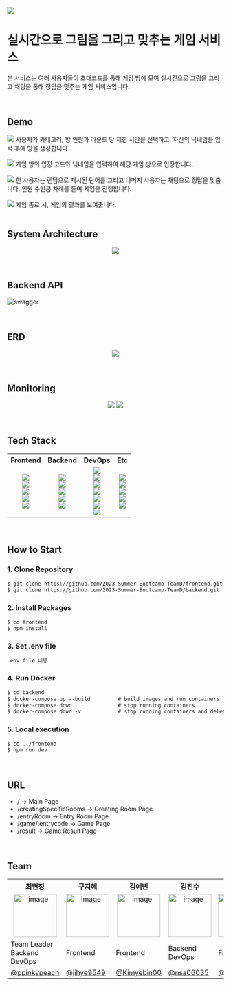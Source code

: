 <p >
  <img src="https://github.com/2023-Summer-Bootcamp-TeamD/.github/assets/70912819/3cb798eb-c87d-46c5-acda-c3a14d656f4d">
</p>


# 실시간으로 그림을 그리고 맞추는 게임 서비스
본 서비스는 여러 사용자들이 초대코드를 통해 게임 방에 모여 실시간으로 그림을 그리고 채팅을 통해 정답을 맞추는 게임 서비스입니다.

<br/>

## Demo
<div>
  <img src='https://github.com/2023-Summer-Bootcamp-TeamD/.github/assets/70912819/e5819074-40c4-414d-80de-3585318d683b'/>
  <span>사용자가 카테고리, 방 인원과 라운드 당 제한 시간을 선택하고, 자신의 닉네임을 입력 후에 방을 생성합니다.</span>
</div>
<div>
  <br/>
  <img src='https://github.com/2023-Summer-Bootcamp-TeamD/.github/assets/70912819/df630008-3c74-467e-ba57-2c1226451d67'/>
  <span>게임 방의 입장 코드와 닉네임을 입력하여 해당 게임 방으로 입장합니다.</span>
</div>
<div>
  <br/>
  <img src='https://github.com/2023-Summer-Bootcamp-TeamD/.github/assets/70912819/39c66225-fed5-47eb-82c3-e2c48a1bc523'/>
  <span>한 사용자는 랜덤으로 제시된 단어를 그리고 나머지 사용자는 채팅으로 정답을 맞춥니다. 인원 수만큼 차례를 돌며 게임을 진행합니다.</span>
</div>
<div>
  <br/>
  <img src='https://github.com/2023-Summer-Bootcamp-TeamD/.github/assets/70912819/98aa61e8-e081-4634-9c7b-e47edb1b5822'/>
  <span>게임 종료 시, 게임의 결과를 보여줍니다.</span>
</div>


<br/>

## System Architecture
<p align="center">
  <img src="https://github.com/2023-Summer-Bootcamp-TeamD/.github/assets/70912819/901eaf29-457e-4da2-98b6-593cde589396">
</p>


<br/>

## Backend API
![swagger](https://github.com/2023-Summer-Bootcamp-TeamD/.github/assets/93309061/584bb552-4891-4311-a680-14043909196a)


<br/>

## ERD
<p align="center">
  <img src="https://github.com/2023-Summer-Bootcamp-TeamD/.github/assets/70912819/1148f37e-0041-43e7-803c-c9a9fa72504c">
</p>


<br/>

## Monitoring
<p align="center">
  <img src="https://github.com/2023-Summer-Bootcamp-TeamD/.github/assets/70912819/09a9d9d5-ebc2-4e3e-b597-740195476c27">
  <img src="https://github.com/2023-Summer-Bootcamp-TeamD/.github/assets/70912819/88e0cc5e-68f2-4e34-995f-123cbeb64ce8">
</p>


<br/>

## Tech Stack
<table>
  <tbody>
    <tr>
      <th align="center">Frontend</th>
      <th align="center">Backend</th>
      <th align="center">DevOps</th>
      <th align="center">Etc</th>
    </tr>
    <tr>
      <td align="center"> 
        <img src="https://img.shields.io/badge/TYPESCRIPT-3178C6?style=flat&logo=typescript&logoColor=white">
        <br />
        <img src="https://img.shields.io/badge/REACT-61DAFB?style=flat&logo=react&logoColor=white">
        <br />
        <img src="https://img.shields.io/badge/SOCKET.IO-010101?style=flat&logo=SOCKET.IO&logoColor=white" />
        <br />
        <img src="https://img.shields.io/badge/REACT QUERY-FF4154?flat&logo=reactquery&logoColor=white">
        <br />
        <img src="https://img.shields.io/badge/STYLED COMPONENTS-DB7093?style=flat&logo=styledcomponents&logoColor=white">
      <td align="center">
        <img src="https://img.shields.io/badge/JAVASCRIPT-F7DF1E?style=flat&logo=JAVASCRIPT&logoColor=white" />
        <br />
        <img src="https://img.shields.io/badge/Node.js-339933?style=flat&logo=NODE.JS&logoColor=white" />
        <br />
        <img src="https://img.shields.io/badge/SOCKET.IO-010101?style=flat&logo=SOCKET.IO&logoColor=white" />
        <br/>
        <img src="https://img.shields.io/badge/MYSQL-4479A1?style=flat&logo=MYSQL&logoColor=white" />
        <br />
        <img src="https://img.shields.io/badge/SWAGGER-85EA2D?style=flat&logo=SWAGGER&logoColor=white" />
        <br />
      </td>
      <td align="center">
        <img src="https://img.shields.io/badge/NGINX-009639?style=flat&logo=NGINX&logoColor=white" />
        <br />
        <img src="https://img.shields.io/badge/Amazon EC2-FF9900?style=flat&logo=Amazon EC2&logoColor=white" />
        <br />
        <img src="https://img.shields.io/badge/Amazon RDS-527FFF?style=flat&logo=Amazon RDS&logoColor=white" />
        <br />
        <img src="https://img.shields.io/badge/Amazon S3-569A31?style=flat&logo=Amazon S3&logoColor=white" />
        <br />
        <img src="https://img.shields.io/badge/DOCKER-2496ED?style=flat&logo=DOCKER&logoColor=white" />
        <br />
        <img src="https://img.shields.io/badge/VERCEL-000000?style=flat&logo=VERCEL&logoColor=white" />
        <br />
        <img src="https://img.shields.io/badge/GITHUB ACTIONS-2088FF?style=flat&logo=GITHUB ACTIONS&logoColor=white" />
      </td>
      <td align="center">
        <img src="https://img.shields.io/badge/POSTMAN-FF6C37?style=flat&logo=POSTMAN&logoColor=white" />
        <br />
        <img src="https://img.shields.io/badge/GIT-F05032?style=flat&logo=GIT&logoColor=white" />
        <br />
        <img src="https://img.shields.io/badge/GRAFANA-F46800?style=flat&logo=GRAFANA&logoColor=white" />
        <br />
        <img src="https://img.shields.io/badge/PROMETHEUS-E6522C?style=flat&logo=PROMETHEUS&logoColor=white" />
        <br />
        <img src="https://img.shields.io/badge/C ADVISOR-6D6D6D?style=flat&logoColor=white" />
      </td>
    </tr>
  </tbody>
</table>


<br/>

## How to Start
### 1. Clone Repository
```markdown
$ git clone https://github.com/2023-Summer-Bootcamp-TeamD/frontend.git
$ git clone https://github.com/2023-Summer-Bootcamp-TeamD/backend.git
```

### 2. Install Packages
```markdown
$ cd frontend
$ npm install
```

### 3. Set .env file
```markdown
.env file 내용
```

### 4. Run Docker
```markdown
$ cd backend
$ docker-compose up --build         # build images and run containers
$ docker-compose down               # stop running containers
$ docker-compose down -v            # stop running containers and delete its volume
```

### 5. Local execution
```markdown
$ cd ../frontend
$ npm run dev
```



<br/>

## **URL**
- / → Main Page
- /creatingSpecificRooms → Creating Room Page
- /entryRoom → Entry Room Page
- /game/:entrycode → Game Page
- /result → Game Result Page


<br/>

## Team
<table>
  <tbody>
    <tr width='100%'>
      <th align="center" width='14%'>최현정</th>
      <th align="center" width='14%'>구지혜</th>
      <th align="center" width='14%'>김예빈</th>
      <th align="center" width='14%'>김진수</th>
      <th align="center" width='14%'>서근재</th>
      <th align="center" width='14%'>윤정은</th>
      <th align="center" width='14%'>이승환</th>
    </tr>
    <tr>
      <td align="center"><img width="100" alt="image" src="https://github.com/2023-Summer-Bootcamp-TeamD/.github/assets/70912819/cfd48573-d179-46a8-8647-6cddcf9ce71b"></td>
      <td align='center'><img width="100" alt="image" src="https://github.com/2023-Summer-Bootcamp-TeamD/.github/assets/70912819/afbcfd8d-1851-4cb5-be0f-7e01053e97d9">
</td>
      <td align='center'><img width="100" alt="image" src="https://github.com/2023-Summer-Bootcamp-TeamD/.github/assets/70912819/9a9bc664-2e25-4992-a1df-62371430bc4c">
</td>
      <td align='center'><img width="100" alt="image" src="https://github.com/2023-Summer-Bootcamp-TeamD/.github/assets/70912819/0d54e412-bf42-4f24-b348-eb4a3488f665">
</td>
      <td align='center'><img width="100" alt="image" src="https://github.com/2023-Summer-Bootcamp-TeamD/.github/assets/70912819/f72e8e28-b3ec-4ded-8546-7e0b00d1d1d1">
</td>
      <td align='center'><img width="100" alt="image" src="https://github.com/2023-Summer-Bootcamp-TeamD/.github/assets/70912819/c52ebaaa-6ffe-410f-9735-812bae628af3">
</td>
      <td align='center'><img width="100" alt="image" src="https://github.com/2023-Summer-Bootcamp-TeamD/.github/assets/70912819/db5d3104-b617-4fc8-b7ed-42b9c21fe698">
</td>
    </tr>
    <tr>
      <td>Team Leader <br />Backend <br />DevOps</td>
      <td>Frontend</td>
      <td>Frontend</td>
      <td>Backend <br />DevOps</td>
      <td>Frontend</td>
      <td>Backend <br />DevOps</td>
      <td>Frontend <br />DevOps</td>
    </tr>
    <tr>
      <td><a href="https://github.com/ppinkypeach">@ppinkypeach</a></td>
      <td><a href="https://github.com/jihye9549">@jihye9549</a></td>
      <td><a href="https://github.com/Kimyebin00">@Kimyebin00</a></td>
      <td><a href="https://github.com/nsa06035">@nsa06035</a></td>
      <td><a href="https://github.com/tjrmswo">@tjrmswo</a></td>
      <td><a href="https://github.com/jungeunyooon">@jungeunyooon</a></td>
      <td><a href="https://github.com/Leeseunghwan7305">@Leeseunghwan7305</a></td>
    </tr>
  </tbody>
</table>

